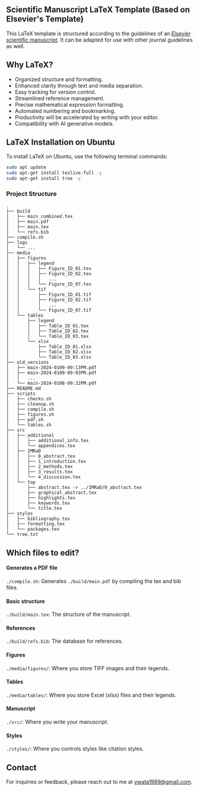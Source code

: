 ## Scientific Manuscript LaTeX Template (Based on Elsevier's Template)

This LaTeX template is structured according to the guidelines of an [Elsevier scientific manuscript](https://www.elsevier.com/researcher/author/policies-and-guidelines/latex-instructions). It can be adapted for use with other journal guidelines as well.


## Why LaTeX?
- Organized structure and formatting.
- Enhanced clarity through text and media separation.
- Easy tracking for version control.
- Streamlined reference management.
- Precise mathematical expression formatting.
- Automated numbering and bookmarking.
- Productivity will be accelerated by writing with your editor.
- Compatibility with AI generative models.

## LaTeX Installation on Ubuntu

To install LaTeX on Ubuntu, use the following terminal commands:

```bash
sudo apt update
sudo apt-get install texlive-full -y
sudo apt-get install tree -y
```

### Project Structure

```
.
├── build
│   ├── main_combined.tex
│   ├── main.pdf
│   ├── main.tex
│   └── refs.bib
├── compile.sh
├── logs
│   └── ...
├── media
│   ├── figures
│   │   ├── legend
│   │   │   ├── Figure_ID_01.tex
│   │   │   ├── Figure_ID_02.tex
│   │   │   │   ...
│   │   │   └── Figure_ID_07.tex
│   │   └── tif
│   │       ├── Figure_ID_01.tif
│   │       ├── Figure_ID_02.tif
│   │       │   ...
│   │       └── Figure_ID_07.tif
│   └── tables
│       ├── legend
│       │   ├── Table_ID_01.tex
│       │   ├── Table_ID_02.tex
│       │   └── Table_ID_03.tex
│       └── xlsx
│           ├── Table_ID_01.xlsx
│           ├── Table_ID_02.xlsx
│           └── Table_ID_03.xlsx
├── old_versions
│   ├── main-2024-0109-09:13PM.pdf
│   ├── main-2024-0109-09:03PM.pdf
│   │   ...
│   └── main-2024-0108-09:32PM.pdf
├── README.md
├── scripts
│   ├── checks.sh
│   ├── cleanup.sh
│   ├── compile.sh
│   ├── figures.sh
│   ├── pdf.sh
│   └── tables.sh
├── src
│   ├── additional
│   │   ├── additional_info.tex
│   │   └── appendices.tex
│   ├── IMRaD
│   │   ├── 0_abstract.tex
│   │   ├── 1_introduction.tex
│   │   ├── 2_methods.tex
│   │   ├── 3_results.tex
│   │   └── 4_discussion.tex
│   └── top
│       ├── abstract.tex -> ../IMRaD/0_abstract.tex
│       ├── graphical_abstract.tex
│       ├── highlights.tex
│       ├── keywords.tex
│       └── title.tex
├── styles
│   ├── bibliography.tex
│   ├── formatting.tex
│   └── packages.tex
└── tree.txt
```



## Which files to edit?

#### Generates a PDF file
`./compile.sh`: Generates `./build/main.pdf` by compiling the tex and bib files.

#### Basic structure
`./build/main.tex`: The structure of the manuscript.

#### References
`./build/refs.bib`: The database for references.

#### Figures
`./media/figures/`: Where you store TIFF images and their legends.

#### Tables
`./media/tables/`: Where you store Excel (xlsx) files and their legends.

#### Manuscript
`./src/`: Where you write your manuscript.

#### Styles
`./styles/`: Where you controls styles like citation styles.

## Contact

For inquiries or feedback, please reach out to me at ywata1989@gmail.com.
